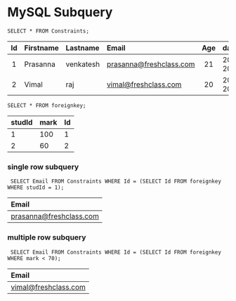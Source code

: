 # MySQL Subquery

```syntax
SELECT * FROM Constraints;
```
| Id | Firstname | Lastname | Email                   | Age | dateofbirth | Department |
|:--:|:----------|:---------|:------------------------|:---:|:------------|:-----------|
|  1 | Prasanna  | venkatesh| prasanna@freshclass.com |  21 | 2001-01-20  | Tech       |
|  2 | Vimal     | raj      | vimal@freshclass.com    |  20 | 2002-01-20  | NULL       |

```syntax
SELECT * FROM foreignkey;
```
| studId | mark | Id |
|:-------|:-----|:---------|
|      1 |  100 |        1 |
|      2 |  60  |        2 |

### single row subquery

```syntax
 SELECT Email FROM Constraints WHERE Id = (SELECT Id FROM foreignkey WHERE studId = 1);
```

| Email                   |
|:------------------------|
| prasanna@freshclass.com |


### multiple row subquery

```syntax
 SELECT Email FROM Constraints WHERE Id = (SELECT Id FROM foreignkey WHERE mark < 70);
```

| Email                   |
|:------------------------|
| vimal@freshclass.com    |